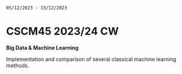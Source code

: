 `05/12/2023 - 13/12/2023`

# CSCM45 2023/24 CW
**Big Data & Machine Learning**<br />

Implementation and comparison of several classical machine learning methods. <br />
